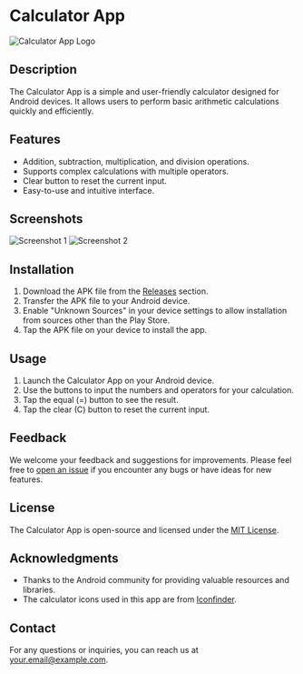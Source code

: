 # Calculator App

![Calculator App Logo](link_to_logo.png)

## Description

The Calculator App is a simple and user-friendly calculator designed for Android devices. It allows users to perform basic arithmetic calculations quickly and efficiently.

## Features

- Addition, subtraction, multiplication, and division operations.
- Supports complex calculations with multiple operators.
- Clear button to reset the current input.
- Easy-to-use and intuitive interface.

## Screenshots

![Screenshot 1]("./Screenshots/Screenshot_20230805_095219.png")
![Screenshot 2]("./Screenshots/Screenshot_20230805_090659.png")

## Installation

1. Download the APK file from the [Releases](link_to_releases) section.
2. Transfer the APK file to your Android device.
3. Enable "Unknown Sources" in your device settings to allow installation from sources other than the Play Store.
4. Tap the APK file on your device to install the app.

## Usage

1. Launch the Calculator App on your Android device.
2. Use the buttons to input the numbers and operators for your calculation.
3. Tap the equal (=) button to see the result.
4. Tap the clear (C) button to reset the current input.

## Feedback

We welcome your feedback and suggestions for improvements. Please feel free to [open an issue](link_to_issues) if you encounter any bugs or have ideas for new features.

## License

The Calculator App is open-source and licensed under the [MIT License](link_to_license).

## Acknowledgments

- Thanks to the Android community for providing valuable resources and libraries.
- The calculator icons used in this app are from [Iconfinder](https://www.iconfinder.com/).

## Contact

For any questions or inquiries, you can reach us at [your.email@example.com](mailto:your.email@example.com).

